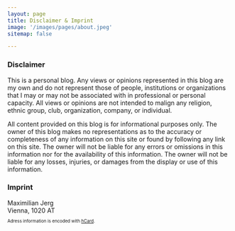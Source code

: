 ```yaml
---
layout: page
title: Disclaimer & Imprint
image: '/images/pages/about.jpeg'
sitemap: false

---
```


### Disclaimer

This is a personal blog. Any views or opinions represented in this blog are my own and do not represent those of people, institutions or organizations that I may or may not be associated with in professional or personal capacity. All views or opinions are not intended to malign any religion, ethnic group, club, organization, company, or individual.

All content provided on this blog is for informational purposes only. The owner of this blog makes no representations as to the accuracy or completeness of any information on this site or found by following any link on this site. The owner will not be liable for any errors or omissions in this information nor for the availability of this information. The owner will not be liable for any losses, injuries, or damages from the display or use of this information.

### Imprint

<div id="hcard-Maximilian-Jerg" class="vcard">
 <span class="fn">Maximilian Jerg</span>
 <div class="adr">
  <div class="street-address" style="display:none;">Ausstellungsstrasse 50/506</div>
  <span class="locality">Vienna</span>, 
  <span class="postal-code">1020</span>
  <span class="country-name">AT</span>
 </div>
<p style="font-size:70%;">Adress information is encoded with <a href="http://microformats.org/wiki/hcard">hCard</a>.</p>
</div>
